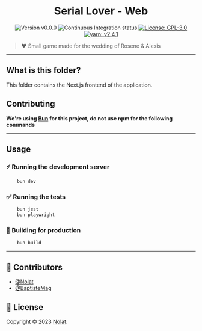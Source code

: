 <p align="center">
  <h1 align="center">Serial Lover - Web</h1>
</p>

<p align="center">
  <img alt="Version v0.0.0" src="https://img.shields.io/static/v1?label=version&message=v0.0.0&color=black&style=for-the-badge">
  <img alt="Continuous Integration status" src="https://img.shields.io/github/actions/workflow/status/Nolat/serial-lover/ci-web.yml?branch=main&label=WEB%20CI&style=for-the-badge">
  <a href="https://github.com/Nolat/serial-lover/blob/main/LICENSE" target="_blank">
    <img alt="License: GPL-3.0" src="https://img.shields.io/github/license/Nolat/serial-lover?style=for-the-badge" target="_blank" />
  </a>
  <a href="https://yarnpkg.com/" target="_blank">
    <img alt="yarn: v2.4.1" src="https://img.shields.io/static/v1?label=bun&message=v1.1.10&color=blue&style=for-the-badge&logo=bun" target="_blank" />
  </a>
</p>

> ❤️ Small game made for the wedding of Rosene & Alexis

---

## What is this folder?

This folder contains the Next.js frontend of the application.

## Contributing

**We're using [Bun](https://bun.sh/) for this project, do not use npm for the following commands**

---

## Usage

### ⚡️ Running the development server

```bash
    bun dev
```

### ✅ Running the tests

```bash
    bun jest
    bun playwright
```

### 👷 Building for production

```bash
    bun build
```

---

## 👥 Contributors

- [@Nolat](https://github.com/Nolat)
- [@BaptisteMag](https://github.com/BaptisteMag)

## 📝 License

Copyright © 2023 [Nolat](https://github.com/Nolat/serial-lover/blob/main/LICENSE).
